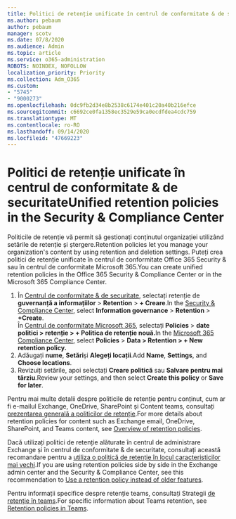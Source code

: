```yaml
---
title: Politici de retenție unificate în centrul de conformitate & de securitate
ms.author: pebaum
author: pebaum
manager: scotv
ms.date: 07/8/2020
ms.audience: Admin
ms.topic: article
ms.service: o365-administration
ROBOTS: NOINDEX, NOFOLLOW
localization_priority: Priority
ms.collection: Adm_O365
ms.custom:
- "5745"
- "9000273"
ms.openlocfilehash: 0dc9fb2d34e8b2538c6174e401c20a40b216efce
ms.sourcegitcommit: c6692ce0fa1358ec3529e59ca0ecdfdea4cdc759
ms.translationtype: MT
ms.contentlocale: ro-RO
ms.lasthandoff: 09/14/2020
ms.locfileid: "47669223"
---
```

# <a name="unified-retention-policies-in-the-security--compliance-center"></a><span data-ttu-id="1dbe3-102">Politici de retenție unificate în centrul de conformitate & de securitate</span><span class="sxs-lookup"><span data-stu-id="1dbe3-102">Unified retention policies in the Security & Compliance Center</span></span>

<span data-ttu-id="1dbe3-103">Politicile de retenție vă permit să gestionați conținutul organizației utilizând setările de retenție și ștergere.</span><span class="sxs-lookup"><span data-stu-id="1dbe3-103">Retention policies let you manage your organization's content by using retention and deletion settings.</span></span> <span data-ttu-id="1dbe3-104">Puteți crea politici de retenție unificate în centrul de conformitate Office 365 Security & sau în centrul de conformitate Microsoft 365.</span><span class="sxs-lookup"><span data-stu-id="1dbe3-104">You can create unified retention policies in the Office 365 Security & Compliance Center or in the Microsoft 365 Compliance Center.</span></span> 

1. <span data-ttu-id="1dbe3-105">În [Centrul de conformitate & de securitate](https://go.microsoft.com/fwlink/p/?linkid=2077143), selectați retenție de **guvernanță a informațiilor**  >  **Retention**  >  **+ Creare**.</span><span class="sxs-lookup"><span data-stu-id="1dbe3-105">In the [Security & Compliance Center](https://go.microsoft.com/fwlink/p/?linkid=2077143), select **Information governance** > **Retention** > **+Create**.</span></span> <br/>
    <span data-ttu-id="1dbe3-106">În [Centrul de conformitate Microsoft 365](https://go.microsoft.com/fwlink/p/?linkid=2077149), selectați **Policies**  >  **date politici > retenție > + Politica de retenție nouă.**</span><span class="sxs-lookup"><span data-stu-id="1dbe3-106">In the [Microsoft 365 Compliance Center](https://go.microsoft.com/fwlink/p/?linkid=2077149), select **Policies** > **Data > Retention > + New retention policy.**</span></span>
2. <span data-ttu-id="1dbe3-107">Adăugați **nume**, **Setări**și **Alegeți locații**.</span><span class="sxs-lookup"><span data-stu-id="1dbe3-107">Add **Name**, **Settings**, and **Choose locations**.</span></span>
3. <span data-ttu-id="1dbe3-108">Revizuiți setările, apoi selectați **Creare politică** sau **Salvare pentru mai târziu**.</span><span class="sxs-lookup"><span data-stu-id="1dbe3-108">Review your settings, and then select **Create this policy** or **Save for later**.</span></span>  
      
<span data-ttu-id="1dbe3-109">Pentru mai multe detalii despre politicile de retenție pentru conținut, cum ar fi e-mailul Exchange, OneDrive, SharePoint și Content teams, consultați [prezentarea generală a politicilor de retenție](https://go.microsoft.com/fwlink/?linkid=2127785).</span><span class="sxs-lookup"><span data-stu-id="1dbe3-109">For more details about retention policies for content such as Exchange email, OneDrive, SharePoint, and Teams content, see [Overview of retention policies](https://go.microsoft.com/fwlink/?linkid=2127785).</span></span>  
    
<span data-ttu-id="1dbe3-110">Dacă utilizați politici de retenție alăturate în centrul de administrare Exchange și în centrul de conformitate & de securitate, consultați această recomandare pentru a [utiliza o politică de retenție în locul caracteristicilor mai vechi](https://docs.microsoft.com/microsoft-365/compliance/retention-policies?view=o365-worldwide#use-a-retention-policy-instead-of-older-features).</span><span class="sxs-lookup"><span data-stu-id="1dbe3-110">If you are using retention policies side by side in the Exchange admin center and the Security & Compliance Center, see this recommendation to [Use a retention policy instead of older features](https://docs.microsoft.com/microsoft-365/compliance/retention-policies?view=o365-worldwide#use-a-retention-policy-instead-of-older-features).</span></span>  
    
<span data-ttu-id="1dbe3-111">Pentru informații specifice despre retenție teams, consultați Strategii [de retenție în teams](https://docs.microsoft.com/microsoftteams/retention-policies).</span><span class="sxs-lookup"><span data-stu-id="1dbe3-111">For specific information about Teams retention, see [Retention policies in Teams](https://docs.microsoft.com/microsoftteams/retention-policies).</span></span>